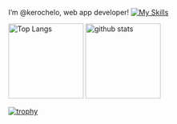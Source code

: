 I’m @kerochelo, web app developer!
[![My Skills](https://skillicons.dev/icons?i=ruby,rails,go,py,ts,nodejs,react,nextjs,vue,nuxtjs,prisma,linux,aws,ansible,github,kubernetes,docker,vim,neovim&perline=10)](https://skillicons.dev)
<p align="left"> 
  <img alt="Top Langs" height="150px" src="https://github-readme-stats.vercel.app/api/top-langs/?username=kerochelo&layout=compact&count_private=true&show_icons=true&theme=gotham" />
  <img alt="github stats" height="150px" src="https://github-readme-stats.vercel.app/api?username=kerochelo&count_private=true&show_icons=true&theme=gotham" />
</p>

[![trophy](https://github-profile-trophy.vercel.app/?username=kerochelo&theme=gotham&column=7
)](https://github.com/kerochelo/github-profile-trophy)
